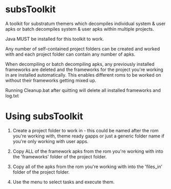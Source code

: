 # subsToolkit

A toolkit for substratum themers which decompiles individual system & user apks or 
batch decompiles system & user apks within multiple projects.

Java MUST be installed for this toolkit to work.

Any number of self-contained project folders can be created and worked with and each 
project folder can contain any number of apks.

When decompiling or batch decompiling apks, any previously installed frameworks 
are deleted and the frameworks for the project you're working in are installed automatically.
This enables different roms to be worked on without their frameworks getting mixed up.

Running Cleanup.bat after quitting will delete all installed frameworks and log.txt


# Using subsToolkit

1. Create a project folder to work in - this could be named after the rom you're working
   with, theme ready gapps or just a generic folder name if you're only working with user apps.

2. Copy ALL of the framework apks from the rom you're working with into the 'frameworks'
   folder of the project folder.

3. Copy all of the apks from the rom you're working with into the 'files_in' folder 
   of the project folder.

4. Use the menu to select tasks and execute them.
